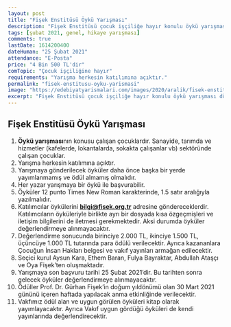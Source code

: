 ```yaml
---
layout: post
title: "Fişek Enstitüsü Öykü Yarışması"
description: "Fişek Enstitüsü çocuk işçiliğe hayır konulu öykü yarışması düzenliyor"
tags: [şubat 2021, genel, hikaye yarışması]
comments: true
lastDate: 1614200400  
dateHuman: "25 Şubat 2021"
attendance: "E-Posta"
price: "4 Bin 500 TL'dir"
comTopic: "Çocuk işçiliğine hayır"
requirements: "Yarışma herkesin katılımına açıktır."
permalink: "fisek-enstitusu-oyku-yarismasi"
image: "https://edebiyatyarismalari.com/images/2020/aralik/fisek-enstitusu-oyku-yarismasi.jpg"
excerpt: "Fişek Enstitüsü çocuk işçiliğe hayır konulu öykü yarışması düzenliyor"
---
```


## Fişek Enstitüsü Öykü Yarışması
1. **Öykü yarışması**nın konusu çalışan çocuklardır. Sanayide, tarımda ve hizmetler (kafelerde, lokantalarda, sokakta çalışanlar vb) sektöründe çalışan çocuklar.
2. Yarışma herkesin katılımına açıktır.
3. Yarışmaya gönderilecek öyküler daha önce başka bir yerde yayımlanmamış ve ödül almamış olmalıdır.
4. Her yazar yarışmaya bir öykü ile başvurabilir.
5. Öyküler 12 punto Times New Roman karakterinde, 1.5 satır aralığıyla yazılmalıdır.
6. Katılımcılar öykülerini **bilgi@fisek.org.tr** adresine göndereceklerdir. Katılımcıların öyküleriyle birlikte ayrı bir dosyada kısa özgeçmişleri ve iletişim bilgilerini de iletmesi gerekmektedir. Aksi durumda öyküler değerlendirmeye alınmayacaktır.
7. Değerlendirme sonucunda birinciye 2.000 TL, ikinciye 1.500 TL, üçüncüye 1.000 TL tutarında para ödülü verilecektir. Ayrıca kazananlara Çocuğun İnsan Hakları belgesi ve vakıf yayınları armağan edilecektir.
8. Seçici kurul Aysun Kara, Ethem Baran, Fulya Bayraktar, Abdullah Ataşçı ve Oya Fişek’ten oluşmaktadır.
9. Yarışmaya son başvuru tarihi 25 Şubat 2021’dir. Bu tarihten sonra gelecek öyküler değerlendirmeye alınmayacaktır.
10. Ödüller Prof. Dr. Gürhan Fişek’in doğum yıldönümü olan 30 Mart 2021 gününü içeren haftada yapılacak anma etkinliğinde verilecektir.
11. Vakfımız ödül alan ve uygun görülen öyküleri kitap olarak yayımlayacaktır. Ayrıca Vakıf uygun gördüğü öyküleri de kendi yayınlarında değerlendirecektir.